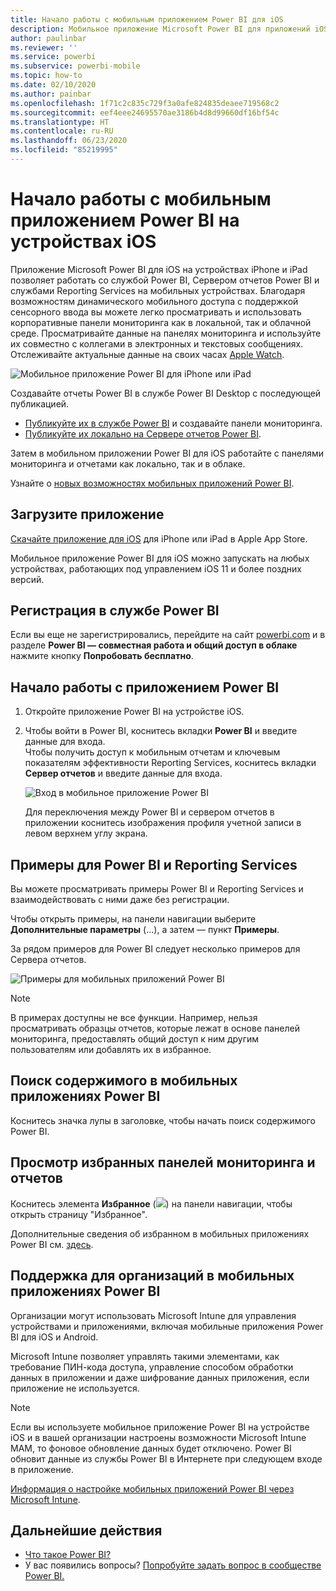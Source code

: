 ```yaml
---
title: Начало работы с мобильным приложением Power BI для iOS
description: Мобильное приложение Microsoft Power BI для приложений iOS теперь доступно для мобильных устройств. Узнайте, как можно воспользоваться преимуществами мобильного доступа к бизнес-информации как в локальной, так и облачной среде.
author: paulinbar
ms.reviewer: ''
ms.service: powerbi
ms.subservice: powerbi-mobile
ms.topic: how-to
ms.date: 02/10/2020
ms.author: painbar
ms.openlocfilehash: 1f71c2c835c729f3a0afe824835deaee719568c2
ms.sourcegitcommit: eef4eee24695570ae3186b4d8d99660df16bf54c
ms.translationtype: HT
ms.contentlocale: ru-RU
ms.lasthandoff: 06/23/2020
ms.locfileid: "85219995"
---
```

# <a name="get-started-with-the-power-bi-mobile-app-on-ios-devices"></a>Начало работы с мобильным приложением Power BI на устройствах iOS
Приложение Microsoft Power BI для iOS на устройствах iPhone и iPad позволяет работать со службой Power BI, Сервером отчетов Power BI и службами Reporting Services на мобильных устройствах. Благодаря возможностям динамического мобильного доступа с поддержкой сенсорного ввода вы можете легко просматривать и использовать корпоративные панели мониторинга как в локальной, так и облачной среде. Просматривайте данные на панелях мониторинга и используйте их совместно с коллегами в электронных и текстовых сообщениях. Отслеживайте актуальные данные на своих часах [Apple Watch](mobile-apple-watch.md).  

![Мобильное приложение Power BI для iPhone или iPad](./media/mobile-iphone-app-get-started/pbi_ipad_iphonedevices.png)

Создавайте отчеты Power BI в службе Power BI Desktop с последующей публикацией.

* [Публикуйте их в службе Power BI](../../fundamentals/service-get-started.md) и создавайте панели мониторинга.
* [Публикуйте их локально на Сервере отчетов Power BI](../../report-server/quickstart-create-powerbi-report.md).

Затем в мобильном приложении Power BI для iOS работайте с панелями мониторинга и отчетами как локально, так и в облаке.

Узнайте о [новых возможностях мобильных приложений Power BI](mobile-whats-new-in-the-mobile-apps.md).

## <a name="download-the-app"></a>Загрузите приложение
[Скачайте приложение для iOS](https://go.microsoft.com/fwlink/?LinkId=522062 "Скачать приложение для iOS") для iPhone или iPad в Apple App Store.

Мобильное приложение Power BI для iOS можно запускать на любых устройствах, работающих под управлением iOS 11 и более поздних версий. 

## <a name="sign-up-for-the-power-bi-service"></a>Регистрация в службе Power BI
Если вы еще не зарегистрировались, перейдите на сайт [powerbi.com](https://powerbi.microsoft.com/get-started/) и в разделе **Power BI — совместная работа и общий доступ в облаке** нажмите кнопку **Попробовать бесплатно**.


## <a name="get-started-with-the-power-bi-app"></a>Начало работы с приложением Power BI
1. Откройте приложение Power BI на устройстве iOS.
2. Чтобы войти в Power BI, коснитесь вкладки **Power BI** и введите данные для входа.  
   Чтобы получить доступ к мобильным отчетам и ключевым показателям эффективности Reporting Services, коснитесь вкладки **Сервер отчетов** и введите данные для входа.
   
   ![Вход в мобильное приложение Power BI](./media/mobile-iphone-app-get-started/power-bi-connect-to-login.png)
   
   Для переключения между Power BI и сервером отчетов в приложении коснитесь изображения профиля учетной записи в левом верхнем углу экрана. 

## <a name="try-the-power-bi-and-reporting-services-samples"></a>Примеры для Power BI и Reporting Services
Вы можете просматривать примеры Power BI и Reporting Services и взаимодействовать с ними даже без регистрации.

Чтобы открыть примеры, на панели навигации выберите **Дополнительные параметры** (...), а затем — пункт **Примеры**.

За рядом примеров для Power BI следует несколько примеров для Сервера отчетов.

   ![Примеры для мобильных приложений Power BI](./media/mobile-iphone-app-get-started/power-bi-iphone-powerbi-samples.png)
   
   > [!NOTE]
   > В примерах доступны не все функции. Например, нельзя просматривать образцы отчетов, которые лежат в основе панелей мониторинга, предоставлять общий доступ к ним другим пользователям или добавлять их в избранное. 
   > 
   >

## <a name="find-your-content-in-the-power-bi-mobile-apps"></a>Поиск содержимого в мобильных приложениях Power BI

Коснитесь значка лупы в заголовке, чтобы начать поиск содержимого Power BI.

## <a name="view-your-favorite-dashboards-and-reports"></a>Просмотр избранных панелей мониторинга и отчетов
Коснитесь элемента **Избранное** (![](./media/mobile-iphone-app-get-started/power-bi-mobile-apps-home-favorites-icon.png)) на панели навигации, чтобы открыть страницу "Избранное". 

Дополнительные сведения об избранном в мобильных приложениях Power BI см. [здесь](mobile-apps-favorites.md).

## <a name="enterprise-support-for-the-power-bi-mobile-apps"></a>Поддержка для организаций в мобильных приложениях Power BI
Организации могут использовать Microsoft Intune для управления устройствами и приложениями, включая мобильные приложения Power BI для iOS и Android.

Microsoft Intune позволяет управлять такими элементами, как требование ПИН-кода доступа, управление способом обработки данных в приложении и даже шифрование данных приложения, если приложение не используется.

> [!NOTE]
> Если вы используете мобильное приложение Power BI на устройстве iOS и в вашей организации настроены возможности Microsoft Intune MAM, то фоновое обновление данных будет отключено. Power BI обновит данные из службы Power BI в Интернете при следующем входе в приложение.
> 

[Информация о настройке мобильных приложений Power BI через Microsoft Intune](../../admin/service-admin-mobile-intune.md). 

## <a name="next-steps"></a>Дальнейшие действия

* [Что такое Power BI?](../../fundamentals/power-bi-overview.md)
* У вас появились вопросы? [Попробуйте задать вопрос в сообществе Power BI.](https://community.powerbi.com/)
